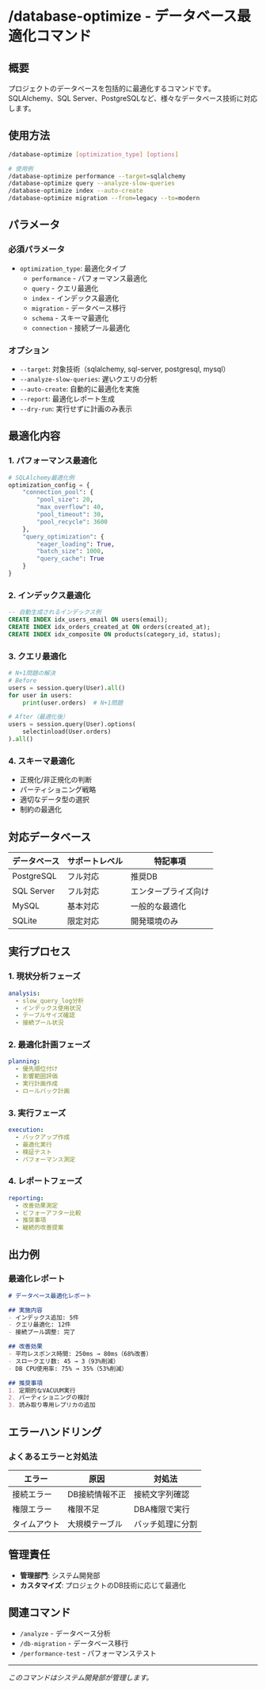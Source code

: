 # /database-optimize - データベース最適化コマンド

## 概要
プロジェクトのデータベースを包括的に最適化するコマンドです。SQLAlchemy、SQL Server、PostgreSQLなど、様々なデータベース技術に対応します。

## 使用方法
```bash
/database-optimize [optimization_type] [options]

# 使用例
/database-optimize performance --target=sqlalchemy
/database-optimize query --analyze-slow-queries
/database-optimize index --auto-create
/database-optimize migration --from=legacy --to=modern
```

## パラメータ

### 必須パラメータ
- `optimization_type`: 最適化タイプ
  - `performance` - パフォーマンス最適化
  - `query` - クエリ最適化
  - `index` - インデックス最適化
  - `migration` - データベース移行
  - `schema` - スキーマ最適化
  - `connection` - 接続プール最適化

### オプション
- `--target`: 対象技術（sqlalchemy, sql-server, postgresql, mysql）
- `--analyze-slow-queries`: 遅いクエリの分析
- `--auto-create`: 自動的に最適化を実施
- `--report`: 最適化レポート生成
- `--dry-run`: 実行せずに計画のみ表示

## 最適化内容

### 1. パフォーマンス最適化
```python
# SQLAlchemy最適化例
optimization_config = {
    "connection_pool": {
        "pool_size": 20,
        "max_overflow": 40,
        "pool_timeout": 30,
        "pool_recycle": 3600
    },
    "query_optimization": {
        "eager_loading": True,
        "batch_size": 1000,
        "query_cache": True
    }
}
```

### 2. インデックス最適化
```sql
-- 自動生成されるインデックス例
CREATE INDEX idx_users_email ON users(email);
CREATE INDEX idx_orders_created_at ON orders(created_at);
CREATE INDEX idx_composite ON products(category_id, status);
```

### 3. クエリ最適化
```python
# N+1問題の解決
# Before
users = session.query(User).all()
for user in users:
    print(user.orders)  # N+1問題

# After（最適化後）
users = session.query(User).options(
    selectinload(User.orders)
).all()
```

### 4. スキーマ最適化
- 正規化/非正規化の判断
- パーティショニング戦略
- 適切なデータ型の選択
- 制約の最適化

## 対応データベース

| データベース | サポートレベル | 特記事項 |
|------------|--------------|---------|
| PostgreSQL | フル対応 | 推奨DB |
| SQL Server | フル対応 | エンタープライズ向け |
| MySQL | 基本対応 | 一般的な最適化 |
| SQLite | 限定対応 | 開発環境のみ |

## 実行プロセス

### 1. 現状分析フェーズ
```yaml
analysis:
  - slow_query_log分析
  - インデックス使用状況
  - テーブルサイズ確認
  - 接続プール状況
```

### 2. 最適化計画フェーズ
```yaml
planning:
  - 優先順位付け
  - 影響範囲評価
  - 実行計画作成
  - ロールバック計画
```

### 3. 実行フェーズ
```yaml
execution:
  - バックアップ作成
  - 最適化実行
  - 検証テスト
  - パフォーマンス測定
```

### 4. レポートフェーズ
```yaml
reporting:
  - 改善効果測定
  - ビフォーアフター比較
  - 推奨事項
  - 継続的改善提案
```

## 出力例

### 最適化レポート
```markdown
# データベース最適化レポート

## 実施内容
- インデックス追加: 5件
- クエリ最適化: 12件
- 接続プール調整: 完了

## 改善効果
- 平均レスポンス時間: 250ms → 80ms（68%改善）
- スロークエリ数: 45 → 3（93%削減）
- DB CPU使用率: 75% → 35%（53%削減）

## 推奨事項
1. 定期的なVACUUM実行
2. パーティショニングの検討
3. 読み取り専用レプリカの追加
```

## エラーハンドリング

### よくあるエラーと対処法
| エラー | 原因 | 対処法 |
|--------|------|--------|
| 接続エラー | DB接続情報不正 | 接続文字列確認 |
| 権限エラー | 権限不足 | DBA権限で実行 |
| タイムアウト | 大規模テーブル | バッチ処理に分割 |

## 管理責任
- **管理部門**: システム開発部
- **カスタマイズ**: プロジェクトのDB技術に応じて最適化

## 関連コマンド
- `/analyze` - データベース分析
- `/db-migration` - データベース移行
- `/performance-test` - パフォーマンステスト

---
*このコマンドはシステム開発部が管理します。*